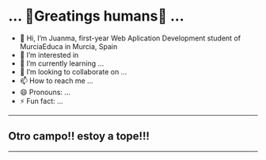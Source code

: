 # ... 🖖Greatings humans🖖 ...


- 👋 Hi, I’m Juanma, first-year Web Aplication Development student of MurciaEduca in Murcia, Spain
- 👀 I’m interested in 
- 🌱 I’m currently learning ...
- 💞️ I’m looking to collaborate on ...
- 📫 How to reach me ...
- 😄 Pronouns: ...
- ⚡ Fun fact: ...
---
## Otro campo!! estoy a tope!!!
---
